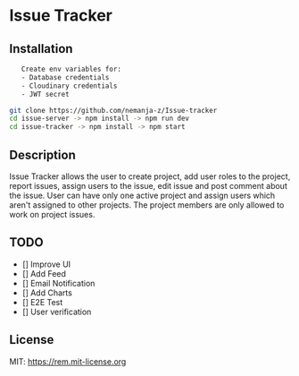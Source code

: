 # Issue Tracker

## Installation
```sh
   Create env variables for:
   - Database credentials
   - Cloudinary credentials
   - JWT secret
```
```sh
git clone https://github.com/nemanja-z/Issue-tracker
cd issue-server -> npm install -> npm run dev
cd issue-tracker -> npm install -> npm start 
```
## Description
  Issue Tracker allows the user to create project, add user roles to the project, report issues, assign users to the issue, edit issue and post comment about the issue.
  User can have only one active project and assign users which aren't assigned to other projects. The project members are only allowed to work on project issues. 
## TODO
- [] Improve UI
- [] Add Feed
- [] Email Notification
- [] Add Charts
- [] E2E Test
- [] User verification

## License
MIT: <https://rem.mit-license.org>
